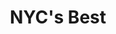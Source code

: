 ---
layout: case
name: nycbest
title: NYC's Best
tagline: Accessible and straightforward pet adoption site
button: Responsive Web App
description:
  - NYC’s Best is an animal shelter with three locations in New York City. They are dedicated to rescuing, rehabilitating, and finding forever homes for homeless and abandoned cats, dogs, and rabbits.
  - We aimed to provide its patrons with a quick way to **easily find and adopt a pet**.
backLink: /cases/nonna
nextPage:
  title: About me
  link: /about
banner:
  deliverable: Responsive website
  roles:
    - Concept
    - Research
    - Visuals
    - Interaction
  duration: Dec - Feb 2023
  tool: Adobe XD
overview:
  problem: "Finding our new furry best friend and family member is one of the biggest decisions we make in our lives, yet available pet adoption sites often fail to reflect that reality. Whether you’re experienced or a first-time pet parent, you likely have your own, unique criteria that you’re looking for. Yet, **why is it so difficult to browse pet adoption sites?**"
  examples:
    - description: It often takes multiple clicks, each opening a new tab, to even reach the list of adoptable pets. Aside from the amount of clicks needed, the information is also cluttered and overwhelming to skim.
      image: example1.png
      caption: Layout of existing pet adoption site
      rounded: true
    - description: These sites often only cater to a specific user context– those using a computer–and fail to consider the needs of those accessing from a phone or tablet.
      image: example2.png
  list: true
  solution:
    title: Redesigning the adoption flow
    description:
      - paragraph: These pain points led me to to design a responsive website for a local pet adoption organization. Let’s call it NYC’s Best, a no-kill animal shelter with three locations in New York City. They are dedicated to rescuing, rehabilitating, and finding forever homes for homeless and abandoned cats, dogs, and rabbits.
      - paragraph: To stand out in the market, I aimed to design a user-friendly, responsive website that features **clear navigation** and **an efficient search and adoption process**. Above all, I wanted it to be a positive experience that reflects the excitement of starting a new chapter in your life.
      - paragraph: “We’d like to help our patrons through the pet-finding process by **providing search options that mirror their own criteria.**”
        quote: true
research:
  description:
    - I began with secondary research on what criteria potential adopters use to search for a new pet. I learned that the criteria used varies between cat adopters and dog adopters. **Personality and behavior ranked highest for cat adopters**, while **dog adopters prioritized physical characteristics**, such as breed.
    - Of the eight individuals I interviewed, I found that **meeting the pet in person was the ultimate deciding factor**, even for those who had already had their heart set on that specific pet prior to coming to the shelter.
    - "I created two personas based on these findings: **the dog adopter** and **cat adopter**."
  personas:
    - title: The Dog Adopter
      age: 28
      job: Dental hygienist
      image: portrait1.png
      description:
        - Niamh is a dental hygienist at a clinic in Detroit. She’s finally reached a place in her life where she feels more settled, with a stable job and relationship. She’s always wanted to adopt a dog but wanted to wait until she felt ready.
        - Now she’s committed to finding a dog and has a few breeds in mind but the searching process has frustrated her due to unfilterable listings and unclear adoption processes.
    - title: The Cat Adopter
      age: 21
      job: College Senior
      image: portrait2.png
      description:
        - Winston is a senior in college living in Seattle. He didn’t grow up with pets but he’s interested in adopting a cat because he’s heard that cats are better for first-time pet parents.
        - He doesn’t know where to start so he’s looked at multiple animal shelter sites but decided to just go to a shelter in person after seeing the limited filters, vague personality descriptions, and complex adoption processes.
  challenges:
    description: "I reframed the insights from the research as improvement opportunities for the NYC’s Best site:"
    list:
        - "Users want **descriptive filters** that reflect their own criteria."
        - "Users want a **simple adoption process** that saves them time."
  competitive_analysis:
    summary:
        - After gaining an understanding of the user needs and context, I wanted to evaluate how existing animal shelters approached solving these user problems.
        - I selected **two direct competitors** among local animal shelters, along with **two indirect competitors** that offer services for pet owners.
    competitors:
        - competitor1.png
        - competitor2.png
        - competitor3.png
        - competitor4.png
    analysis: I rated each on aspects like desktop website experience, features, user flow, navigation, brand identity, and descriptiveness. **App or mobile website experience, accessibility, and user flow each received at least two ‘Needs work’ ratings**. Half of the competitors’ sites weren’t optimized for mobile or assistive technologies, preventing key information from being accessible at all. In addition, important information like adoptable cats or service availability was difficult to find on the site itself, involving multiple clicks and scrolling, or hidden until registration.
  insight: Users need a fully responsive, assistive-technology friendly site with easy access to key information.
ideation:
  summary: Using **How Might We questions**, I brainstormed different approaches to rethinking the pet adoption flow.
  title: "How might we..."
  tables: 
    - title: Amp up the good?
      image: ideation_figure1.png
      list: 
        - Quiz to be matched with pets
        - Pet spotlights for those at shelter longest
        - Online scheduling to meet
        - Dating-app-like pet profiles
    - title: Change the status quo?
      image: ideation_figure2.png
      list: 
        - 1-2-3 steps adoption process
        - Choose filters on homepage that matter most to you
        - Randomize results/profiles
        - Foster for a night
    - title: Break the POV into pieces?
      image: ideation_figure3.png
      list: 
        - Digestible pet profiles (map w/ shelter location)
        - Standardized profile sections
        - Share profile with shelter to be matched
        - Processing status on pet profile
  after:
    - description: "I then sketched out eight of these ideas using the **Crazy Eights exercise** to visualize how they would work:"
    - image: ideation_after1.png
      description: Next, I sketched out four different iterations of the homepage, with a focus on avoiding a text-heavy screen for a quicker browsing experience. I also added some of my ideas from the above exercises, like **pet profile spotlights** and a **1-2-3 step adoption process**.
    - image: ideation_after2.png
      description: For the refined version (on the right), I prioritized a **quick and easy way to search pet profiles** using filters like location and pet type to help users save time.
sitemap:
  summary: "**Difficulty with website navigation** was a primary pain point for users, so I aimed to make the information architecture **simple and intuitive**. I created the sitemap with the common structure used by existing animal shelters in mind."
wireframes:
  - summary: The first iteration of wireframes included features generated during the ideation exercises–**a search bar, 3-step breakdown of the adoption process, pet spotlights**. I included multiple ways to enter the adoption flow on the homepage through search, pet categories, and the top navigation bar.
    image: wireframe.png
  - image: wireframe1.png
  - summary: "For the second iteration, I switched up the layout to make each section more visually engaging, digestible, and concise. I prioritized keeping pet spotlights above the fold because they feature the top criteria for both cat and dog adopters: personality and physical characteristics. I also got rid of the profile carousels categorized by personality in favor of displaying all profiles, supplemented by descriptive filters, to serve the needs of both cat and dog adopters."
    image: wireframe2.png
testing:
  notes:
    - I conducted an **unmoderated usability study** with five participants to evaluate the low-fidelity prototype and **discover what specific challenges users face in the navigation and pet adoption process**.
    - Three of the five participants were current cat or dog parents, while the remaining two didn’t have pets but had previously considered the possibility of adopting.
  image: test.gif
  linear: true
  tests:
    - View adoptable pet profiles.
    - Select a cat profile.
    - Apply to adopt the cat.
    - Schedule an appointment to meet them.
solution:
  images: 
    - image: design.png
      shadow: true
    - image: design2.png
      shadow: true
  examples:
    - title: User Flow
      before: The usability study uncovered some aspects of the user flow that weren’t as intuitive as I had imagined. Firstly, the low-fidelity prototype featured an overlay previewing the profile for quick browsing, but users expressed confusion about not being directly taken to the profile from the listings page. Secondly, users were confused about whether to fill out the adoption application or schedule the Meet-and-Greet first.
      images:
        - image: solution1.png
          caption: Final design
      after: To address these user needs, I eliminated the unnecessary elements to make the user flow more streamlined and straightforward. I reordered the adoption process based on feedback that users would like to meet the pet before investing time in the adoption application. I then highlighted the two actions that a user may want to take at the top of the profile, and featured hyperlinks under the adoption process breakdown as well.
    - title: Adoption Application
      before: The overall feedback about the adoption application was that it was too long and involved too much scrolling. Users pointed out that there should be a way to select whether certain sections were applicable or not because it lengthened the application considerably.
      images:
        - image: solution2.gif
          caption: Final design
      after: In addition to adding conditional questions that either skip or unfurl additional questions, I considered how to make the application more engaging. After cutting out the non-essential questions, I played with the color scheme and size of the response boxes to make the overall application more digestible and skimmable. For my final designs, I also added a progress bar with textual and visual cues to discourage drop-off.
prototype:
  image: prototype.gif
takeaways:
  summary: This was my second portfolio project in the Google UX Design certificate program, as well as my first experience designing with Adobe XD. Designing for bigger screen sizes for the first time felt very daunting initially, but I learned to appreciate the blank real estate and the value of white space.
  lessons:
    - lesson: Research
      learning: I learned the importance of backing my designs with data from my research and the usability study. I felt a bit stuck when I first designed the application flow so the feedback from the usability study was essential in informing my approach for the next iteration of designs.
    - lesson: Design Sprint
      learning: I learned that defining what is and isn’t within the project scope is an essential aspect of designing under time constraints. Unlike the first portfolio project for the Google UX Design course, multiple steps of the design process were outlined in a week’s work. This structure gave me some experience tackling weekly design sprints.
  next_steps:
    - Conduct a third usability study to evaluate whether the pain points users experienced have been effectively addressed
    - Conduct more user research to determine any new areas of need, such as customer reviews and pickup/delivery feedback
---